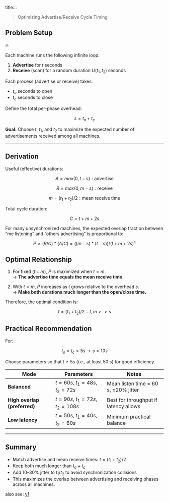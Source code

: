 title:::

> Optimizing Advertise/Receive Cycle Timing

## Problem Setup

🔥

Each machine runs the following infinite loop:

1. **Advertise** for $t$ seconds  
2. **Receive** (scan) for a random duration $U(t_1, t_2)$ seconds

Each process (advertise or receive) takes:

- $t_o$ seconds to open  
- $t_c$ seconds to close  

Define the total per-phase overhead:


$$
s = t_o + t_c
$$

**Goal:** Choose $t$, $t_1$, and $t_2$ to maximize the expected number of advertisements received among all machines.

---

## Derivation

Useful (effective) durations:

$$
A = max(0, t - s) : \text{advertise}
$$

$$
R = max(0, m - s) : \text{receive}
$$

$$
m = (t_1 + t_2) / 2 : \text{mean receive time}
$$

Total cycle duration:

$$
C = t + m + 2s
$$

For many unsynchronized machines, the expected overlap fraction between “me listening” and “others advertising” is proportional to:

$$
P ∝ (R / C) * (A / C)
= ((m - s) * (t - s)) / (t + m + 2s)²
$$

## Optimal Relationship

1. For fixed $(t + m)$, $P$ is maximized when $t = m$.  
   → **The advertise time equals the mean receive time.**

2. With $t = m$, $P$ increases as $t$ grows relative to the overhead $s$.  
   → **Make both durations much longer than the open/close time.**

Therefore, the optimal condition is:

$$
t = (t_1 + t_2) / 2 - t, m >> s
$$

## Practical Recommendation

For:

$$
t_o = t_c = 5 s → s = 10 s
$$

Choose parameters so that $t ≥ 5s$ (i.e., at least 50 s) for good efficiency.

| Mode | Parameters | Notes |
|------|-------------|-------|
| **Balanced** | $t = 60 s$, $t_1 = 48 s$, $t_2 = 72 s$ | Mean listen time = 60 s, ±20% jitter |
| **High overlap (preferred)** | $t = 90 s$, $t_1 = 72 s$, $t_2 = 108 s$ | Best for throughput if latency allows |
| **Low latency** | $t = 50 s$, $t_1 = 40 s$, $t_2 = 60 s$ | Minimum practical balance |

---

## Summary

- Match advertise and mean receive times: $t = (t_1 + t_2) / 2$  
- Keep both much longer than $t_o + t_c$  
- Add 10–30% jitter to $t_1$/$t_2$ to avoid synchronization collisions  
- This maximizes the overlap between advertising and receiving phases across all machines.


also see: [v1](v1.md)